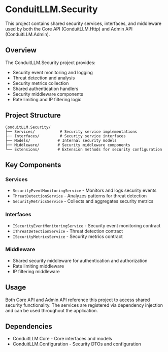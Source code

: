 # ConduitLLM.Security

This project contains shared security services, interfaces, and middleware used by both the Core API (ConduitLLM.Http) and Admin API (ConduitLLM.Admin).

## Overview

The ConduitLLM.Security project provides:
- Security event monitoring and logging
- Threat detection and analysis
- Security metrics collection
- Shared authentication handlers
- Security middleware components
- Rate limiting and IP filtering logic

## Project Structure

```
ConduitLLM.Security/
├── Services/           # Security service implementations
├── Interfaces/         # Security service interfaces
├── Models/            # Internal security models
├── Middleware/        # Security middleware components
└── Extensions/        # Extension methods for security configuration
```

## Key Components

### Services
- `SecurityEventMonitoringService` - Monitors and logs security events
- `ThreatDetectionService` - Analyzes patterns for threat detection
- `SecurityMetricsService` - Collects and aggregates security metrics

### Interfaces
- `ISecurityEventMonitoringService` - Security event monitoring contract
- `IThreatDetectionService` - Threat detection contract
- `ISecurityMetricsService` - Security metrics contract

### Middleware
- Shared security middleware for authentication and authorization
- Rate limiting middleware
- IP filtering middleware

## Usage

Both Core API and Admin API reference this project to access shared security functionality. The services are registered via dependency injection and can be used throughout the application.

## Dependencies

- ConduitLLM.Core - Core interfaces and models
- ConduitLLM.Configuration - Security DTOs and configuration